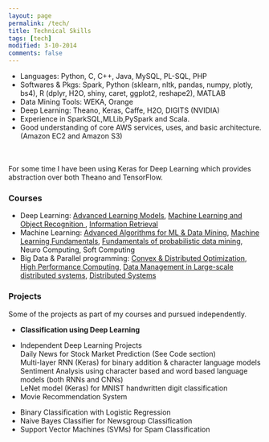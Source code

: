 ```yaml
---
layout: page
permalink: /tech/
title: Technical Skills
tags: [tech]
modified: 3-10-2014
comments: false
---
```


<!--### Technical Skills-->

* Languages: Python, C, C++, Java, MySQL, PL-SQL, PHP
* Softwares & Pkgs: Spark, Python (sklearn, nltk, pandas, numpy, plotly, bs4), R (dplyr,
H2O, shiny, caret, ggplot2, reshape2), MATLAB 
* Data Mining Tools: WEKA, Orange
* Deep Learning: Theano, Keras, Caffe, H2O, DIGITS (NVIDIA)
* Experience in SparkSQL,MLLib,PySpark and Scala.
* Good understanding of core AWS services, uses, and basic architecture. (Amazon EC2 and Amazon S3)
<br />
<br /> For some time I have been using Keras for Deep Learning which provides abstraction over both Theano and TensorFlow. 
<br />
<!--<h2> Machine Learning Specific </h2>-->
<!--* Supervised: Neural Networks, SVM, Random Forests, Naive Bayes, kNN, Collaborative Filtering-->
<!--* Unsupervised: Restricted Boltzmann Machine, Word Embeddings, Clustering-->
<!--<h2> Deep Learning Specific </h2>-->
<!--* Computer Vision: Convolutional Neural Networks (CNNs), RNNs, CDBN-->
<!--* Natural Language Processing: Recurrent Neural Networks (RNNs), LSTM, CNNs-->

### Courses

* Deep Learning: <a href="http://lear.inrialpes.fr/people/mairal/teaching/2016-2017/MSIAM/">Advanced Learning Models</a>, <a href="http://lear.inrialpes.fr/~verbeek/MLOR.16.17.php">Machine Learning and Object Recognition </a>, <a href="http://ufrima.imag.fr/ue/WebFormation/ue.php?code=GINF533U&ismat=&lang=en">Information Retrieval </a>
* Machine Learning: <a href= "https://msiam.imag.fr/lectures#advanced_algorithms_for_machine_learning_and_data_mining">Advanced Algorithms for ML & Data Mining</a>, <a href= "http://ama.liglab.fr/~amini/Cours/ML/ML.html">Machine Learning Fundamentals</a>, <a href= "http://formations.univ-grenoble-alpes.fr/fr/catalogue/master-XB/sciences-technologies-sante-STS/master-mathematiques-et-applications-program-master-mathematiques-et-applications/parcours-master-of-science-in-industrial-and-applied-mathematics-msiam-subprogram-parcours-master-of-science-in-industrial-and-applied-mathematics-msiam/ue-fundamentals-of-probalistic-data-mining-ISVJOLHU.html">Fundamentals of probabilistic data mining</a>, Neuro Computing, Soft Computing 
* Big Data & Parallel programming: <a href= "https://www.iutzeler.org/CDO/">Convex & Distributed Optimization</a>, <a href= "https://msiam.imag.fr/lectures#high_performance_computing_for_mathematical_models">High Performance Computing</a>, <a href= "https://msiam.imag.fr/lectures#large-scale_data_management">Data Management in Large-scale distributed systems</a>, <a href= "https://msiam.imag.fr/lectures#distributed_system_concepts">Distributed Systems </a>


### Projects
Some of the projects as part of my courses and pursued independently.
* <strong>Classification using Deep Learning </strong>
<!--<br /> M.Tech. Thesis, Department of Mathematics, IIT Delhi-->
<!--<br />-->
* Independent Deep Learning Projects
<br />Daily News for Stock Market Prediction (See Code section)
<br />Multi-layer RNN (Keras) for binary addition & character language models
<br /> Sentiment Analysis using character based and word based language models (both RNNs and CNNs)
<br /> LeNet model (Keras) for MNIST handwritten digit classification
* Movie Recommendation System
<!--<br /> Ensimag, Grenoble INP, Grenoble, France-->
* Binary Classification with Logistic Regression
* Naive Bayes Classifier for Newsgroup Classification
* Support Vector Machines (SVMs) for Spam Classification


